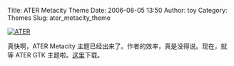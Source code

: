 Title: ATER Metacity Theme
Date: 2006-08-05 13:50
Author: toy
Category: Themes
Slug: ater_metacity_theme

[![ATER](http://i.linuxtoy.org/i/ATER_s.png)](http://i.linuxtoy.org/i/ATER.png)

真快啊，ATER Metacity 主题已经出来了。作者的效率，真是没得说。现在，就等
ATER GTK
主题啦。[这里](http://www.gnome-look.org/content/download.php?content=43696&id=1)下载。
